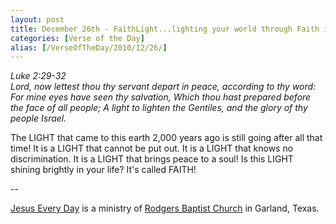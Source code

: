 ```yaml
---
layout: post
title: December 26th - FaithLight...lighting your world through Faith in
categories: [Verse of the Day]
alias: [/VerseOfTheDay/2010/12/26/]
---
```


_Luke 2:29-32  
Lord, now lettest thou thy servant depart in peace, according to thy
word: For mine eyes have seen thy salvation, Which thou hast prepared
before the face of all people; A light to lighten the Gentiles, and
the glory of thy people Israel._

The LIGHT that came to this earth 2,000 years ago is still going
after all that time! It is a LIGHT that cannot be put out. It is a
LIGHT that knows no discrimination. It is a LIGHT that brings peace
to a soul! Is this LIGHT shining brightly in your life? It's called
FAITH!

 --

<a href=http://jesuseveryday.net>Jesus Every Day</a> is a ministry of <a href=http://rodgersbaptist.net>Rodgers Baptist Church</a> in Garland, Texas.
